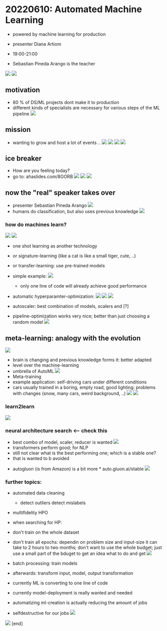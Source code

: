 # 20220610: Automated Machine Learning
* powered by machine learning for production

* presenter Diana Artiom
* 19:00-21:00
* Sebastian Pineda Arango is the teacher

![](img00.png)
![](img01.png)

## motivation
* 80 % of DS/ML projects dont make it to production
* different kinds of specialists are necessary for various steps of the ML pipeline
![](img02.png)

## mission
* wanting to grow and host a lot of events ..
![](img03.png)
![](img04.png)
![](img05.png)
![](img06.png)

## ice breaker
* How are you feeling today?
* go to: ahaslides.com/8GORB
![](img07.png)
![](img08.png)
![](img09.png)

## now the "real" speaker takes over
* presenter Sebastian Pineda Arango
![](img10.png)
* humans do classification, but also uses previous knowledge
![](img11.png)

### how do machines learn?
![](img12.png)
![](img13.png)
* one shot learning as another technology
* or signature-learning (like a cat is like a small tiger, cute, ..)
* or transfer-learning: use pre-trained models

* simple example: ![](img14.png)
  * only one line of code will already achieve good performance
  
* automatic hyperparamter-optimization:
![](img15.png)
![](img16.png)
![](img17.png)
* autoscaler: best combination of models, scalers and [?]
* pipeline-optimization works very nice; better than just choosing a random model
![](img18.png)

## meta-learning: analogy with the evolution
![](img19.png)
* brain is changing and previous knowledge forms it: better adapted
* level over the machine-learning
* umbrella of AutoML
![](img20.png)
* Meta-training
* example application: self-driving cars under different conditions
* cars usually trained in a boring, empty road, good lighting: problems with changes (snow, many cars, weird background, ..)
![](img21.png)
![](img22.png)
### learn2learn
![](img23.png)
### neural architecture search <-- check this
* best combo of model, scaler, reducer is wanted
![](img24.png)
* transformers perform good; for NLP
* still not clear what is the best performing one; which is a stable one?
* that is wanted to b avoided

+ autogluon (is from Amazon) is a bit more * auto.gluon.ai/stable
![](img25.png)

### further topics:
* automated data cleaning
  * detect outliers
  detect mislabels
* multifidelity HPO
* when searching for HP:

* don't train on the whole dataset
* don't train all epochs: dependin on problem size and input-size it can take to 2 hours to two months; don't want to use the whole budget; just use a small part of the bduget to get an idea what to do and get
 ![](img26.png)

* batch processing: train models
* afterwards: transform input, model, output transformation

* currently ML is converting to one line of code
* currently model-deployment is really wanted and needed

* automatizing ml-creation is actually reducing the amount of jobs
* selfdestructive for our jobs
![](img27.png)

![](img28.png)
[end]
